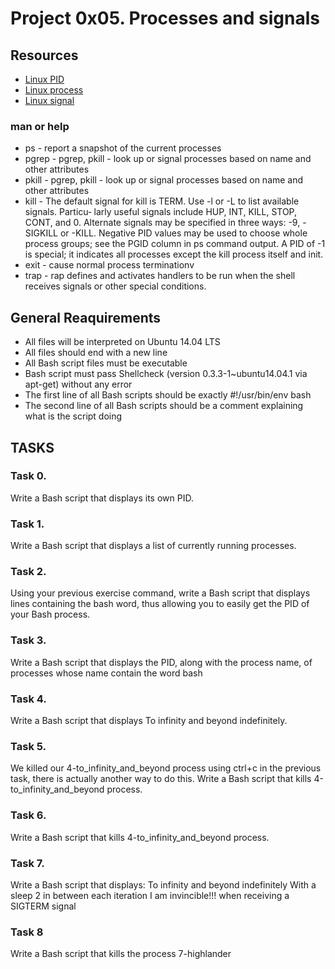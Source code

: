 # Project 0x05. Processes and signals

## Resources

* [Linux PID](http://www.linfo.org/pid.html)
* [Linux process](https://www.thegeekstuff.com/2012/03/linux-processes-environment/)
* [Linux signal](https://www.thegeekstuff.com/2012/03/linux-signals-fundamentals/)

### man or help

* ps - report a snapshot of the current processes
* pgrep -  pgrep, pkill - look up or signal processes based on name and other attributes
* pkill -  pgrep, pkill - look up or signal processes based on name and other attributes
* kill -  The default signal for kill is TERM.  Use -l or -L to list available signals.  Particu‐
       larly useful signals include HUP, INT, KILL, STOP, CONT, and 0.  Alternate signals  may
       be  specified in three ways: -9, -SIGKILL or -KILL.  Negative PID values may be used to
       choose whole process groups; see the PGID column in ps command output.  A PID of -1  is
       special; it indicates all processes except the kill process itself and init.
* exit - cause normal process terminationv
* trap - rap defines and activates handlers to be run when the shell receives signals or other special conditions.

## General Reaquirements
  
* All  files will be interpreted on Ubuntu 14.04 LTS
* All  files should end with a new line
* All Bash script files must be executable
* Bash script must pass Shellcheck (version 0.3.3-1~ubuntu14.04.1 via apt-get) without any error
* The first line of all Bash scripts should be exactly #!/usr/bin/env bash
* The second line of all Bash scripts should be a comment explaining what is the script doing

## TASKS

### Task 0.
Write a Bash script that displays its own PID.

### Task 1.
Write a Bash script that displays a list of currently running processes.

### Task 2.
Using your previous exercise command, write a Bash script that displays lines containing the bash word, thus allowing you to easily get the PID of your Bash process.

### Task 3. 
Write a Bash script that displays the PID, along with the process name, of processes whose name contain the word bash

### Task 4.
Write a Bash script that displays To infinity and beyond indefinitely. 

### Task 5.
We killed our 4-to_infinity_and_beyond process using ctrl+c in the previous task, there is actually another way to do this.
Write a Bash script that kills 4-to_infinity_and_beyond process.

### Task 6.
Write a Bash script that kills 4-to_infinity_and_beyond process.

### Task 7. 
Write a Bash script that displays:
    To infinity and beyond indefinitely
    With a sleep 2 in between each iteration
    I am invincible!!! when receiving a SIGTERM signal

### Task 8
Write a Bash script that kills the process 7-highlander


